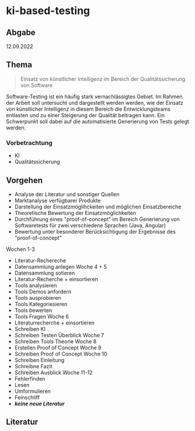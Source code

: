 # ki-based-testing

## Abgabe
12.09.2022

## Thema
> Einsatz von künstlicher Intelligenz im Bereich der Qualitätssicherung von Software

Software-Testing ist ein häufig stark vernachlässigtes Gebiet. Im Rahmen der Arbeit soll untersucht und dargestellt werden werden, wie der Einsatz von künstlicher Intelligenz in diesem Bereich die Entwicklungsteams entlasten und zu einer Steigerung der Qualität beitragen kann. 
Ein Schwerpunkt soll dabei auf die automatisierte Generierung von Tests gelegt werden. 

### Vorbetrachtung
* KI
* Qualitätssicherung

## Vorgehen
* Analyse der Literatur und sonstiger Quellen
* Marktanalyse verfügbarer Produkte
* Darstellung der Einsatzmöglihckeiten und möglichen Einsatzbereiche
* Theoretische Bewertung der Einsatzmöglichkeiten
* Durchführung eines "proof-of-concept" im Bereich Generierung von Softwaretests für zwei verschiedene Sprachen (Java, Angular)
* Bewertung unter besonderer Berücksichtigung der Ergebnisse des "proof-of-concept"

Wochen 1-3
* Literatur-Rechereche
* Datensammlung anlegen
Woche 4 + 5
* Datensammlung sotieren
* Literatur-Recherche + einsortieren
* Tools analysieren
* Tools Demos anfordern
* Tools ausprobieren
* Tools Kategoriesieren
* Tools bewerten
* Tools Fragen
Woche 6
* Literaturrecherche + einsortieren
* Schreiben KI
* Schreiben Testen Überblick
Woche 7
* Schreiben Tools Theorie
Woche 8
* Erstellen Proof of Concept
Woche 9
* Schreiben Proof of Concept
Woche 10
* Schreiben Einleitung
* Schreibne Fazit
* Schreiben Ausblick
Woche 11-12
* Fehlerfinden
* Lesen
* Umformulieren
* Feinschliff
* *__keine neue Literatur__*

## Literatur
